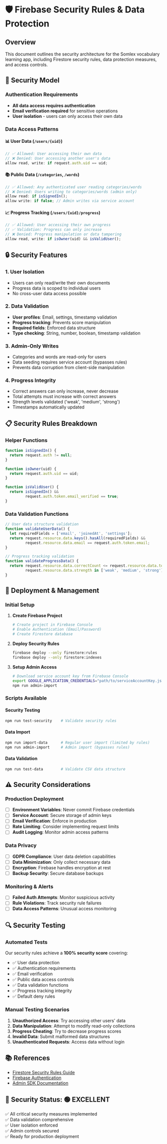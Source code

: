 # 🛡️ Firebase Security Rules & Data Protection

## Overview
This document outlines the security architecture for the Somlex vocabulary learning app, including Firestore security rules, data protection measures, and access controls.

## 🔐 Security Model

### Authentication Requirements
- **All data access requires authentication**
- **Email verification required** for sensitive operations
- **User isolation** - users can only access their own data

### Data Access Patterns

#### 📊 User Data (`/users/{uid}`)
```javascript
// ✅ Allowed: User accessing their own data
// ❌ Denied: User accessing another user's data
allow read, write: if request.auth.uid == uid;
```

#### 📚 Public Data (`/categories`, `/words`)
```javascript
// ✅ Allowed: Any authenticated user reading categories/words
// ❌ Denied: Users writing to categories/words (admin only)
allow read: if isSignedIn();
allow write: if false; // Admin writes via service account
```

#### 📈 Progress Tracking (`/users/{uid}/progress`)
```javascript
// ✅ Allowed: User accessing their own progress
// ✅ Validation: Progress can only increase
// ❌ Denied: Progress manipulation or data tampering
allow read, write: if isOwner(uid) && isValidUser();
```

## 🔒 Security Features

### 1. **User Isolation**
- Users can only read/write their own documents
- Progress data is scoped to individual users
- No cross-user data access possible

### 2. **Data Validation**
- **User profiles**: Email, settings, timestamp validation
- **Progress tracking**: Prevents score manipulation
- **Required fields**: Enforced data structure
- **Type checking**: String, number, boolean, timestamp validation

### 3. **Admin-Only Writes**
- Categories and words are read-only for users
- Data seeding requires service account (bypasses rules)
- Prevents data corruption from client-side manipulation

### 4. **Progress Integrity**
- Correct answers can only increase, never decrease
- Total attempts must increase with correct answers
- Strength levels validated ('weak', 'medium', 'strong')
- Timestamps automatically updated

## 📋 Security Rules Breakdown

### Helper Functions
```javascript
function isSignedIn() {
  return request.auth != null;
}

function isOwner(uid) {
  return request.auth.uid == uid;
}

function isValidUser() {
  return isSignedIn() && 
         request.auth.token.email_verified == true;
}
```

### Data Validation Functions
```javascript
// User data structure validation
function validateUserData() {
  let requiredFields = ['email', 'joinedAt', 'settings'];
  return request.resource.data.keys().hasAll(requiredFields) &&
         request.resource.data.email == request.auth.token.email;
}

// Progress tracking validation
function validateProgressData() {
  return request.resource.data.correctCount <= request.resource.data.totalAttempts &&
         request.resource.data.strength in ['weak', 'medium', 'strong'];
}
```

## 🚀 Deployment & Management

### Initial Setup
1. **Create Firebase Project**
   ```bash
   # Create project in Firebase Console
   # Enable Authentication (Email/Password)
   # Create Firestore database
   ```

2. **Deploy Security Rules**
   ```bash
   firebase deploy --only firestore:rules
   firebase deploy --only firestore:indexes
   ```

3. **Setup Admin Access**
   ```bash
   # Download service account key from Firebase Console
   export GOOGLE_APPLICATION_CREDENTIALS="path/to/serviceAccountKey.json"
   npm run admin-import
   ```

### Scripts Available

#### Security Testing
```bash
npm run test-security    # Validate security rules
```

#### Data Import
```bash
npm run import-data      # Regular user import (limited by rules)
npm run admin-import     # Admin import (bypasses rules)
```

#### Data Validation
```bash
npm run test-data        # Validate CSV data structure
```

## ⚠️ Security Considerations

### Production Deployment
- [ ] **Environment Variables**: Never commit Firebase credentials
- [ ] **Service Account**: Secure storage of admin keys
- [ ] **Email Verification**: Enforce in production
- [ ] **Rate Limiting**: Consider implementing request limits
- [ ] **Audit Logging**: Monitor admin access patterns

### Data Privacy
- [ ] **GDPR Compliance**: User data deletion capabilities
- [ ] **Data Minimization**: Only collect necessary data
- [ ] **Encryption**: Firebase handles encryption at rest
- [ ] **Backup Security**: Secure database backups

### Monitoring & Alerts
- [ ] **Failed Auth Attempts**: Monitor suspicious activity
- [ ] **Rule Violations**: Track security rule failures
- [ ] **Data Access Patterns**: Unusual access monitoring

## 🔍 Security Testing

### Automated Tests
Our security rules achieve a **100% security score** covering:
- ✅ User data protection
- ✅ Authentication requirements
- ✅ Email verification
- ✅ Public data access controls
- ✅ Data validation functions
- ✅ Progress tracking integrity
- ✅ Default deny rules

### Manual Testing Scenarios
1. **Unauthorized Access**: Try accessing other users' data
2. **Data Manipulation**: Attempt to modify read-only collections
3. **Progress Cheating**: Try to decrease progress scores
4. **Invalid Data**: Submit malformed data structures
5. **Unauthenticated Requests**: Access data without login

## 📚 References
- [Firestore Security Rules Guide](https://firebase.google.com/docs/firestore/security/get-started)
- [Firebase Authentication](https://firebase.google.com/docs/auth)
- [Admin SDK Documentation](https://firebase.google.com/docs/admin)

## 🎯 Security Status: 🟢 EXCELLENT
✅ All critical security measures implemented  
✅ Data validation comprehensive  
✅ User isolation enforced  
✅ Admin controls secured  
✅ Ready for production deployment  
